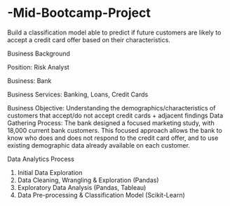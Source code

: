 # -Mid-Bootcamp-Project
 Build a classification model able to predict if future customers are likely to accept a credit card offer based on their characteristics.



Business Background

Position: Risk Analyst

Business: Bank

Business Services: 
Banking, Loans, Credit Cards

Business Objective:
Understanding the demographics/characteristics of customers that accept/do not accept credit cards + adjacent findings
Data Gathering Process:
The bank designed a focused marketing study, with 18,000 current bank customers.
This focused approach allows the bank to know who does and does not respond to the credit card offer, and to use existing demographic data already available on each customer.


Data Analytics Process

1. Initial Data Exploration
2. Data Cleaning, Wrangling & Exploration (Pandas)
3. Exploratory Data Analysis (Pandas, Tableau)
4. Data Pre-processing & Classification Model (Scikit-Learn)


